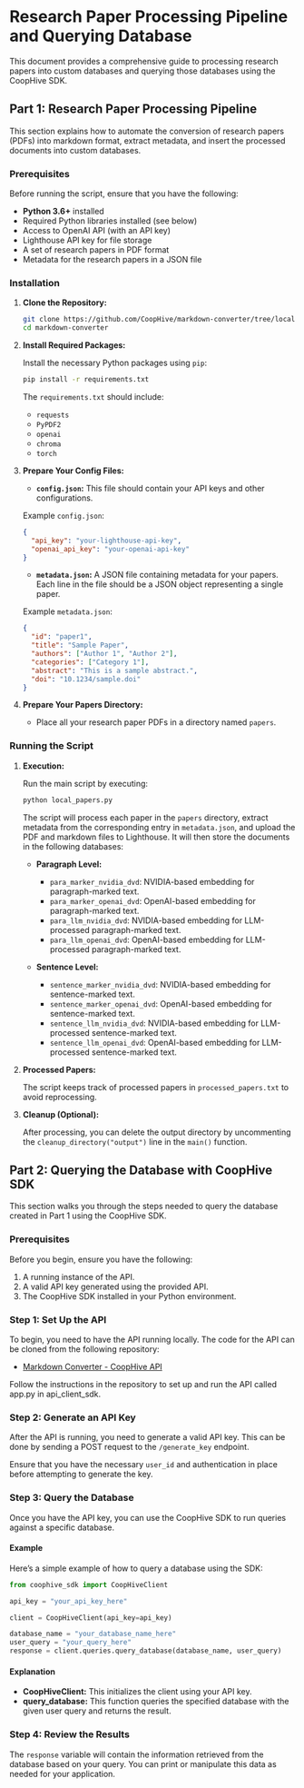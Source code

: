 # Research Paper Processing Pipeline and Querying Database

This document provides a comprehensive guide to processing research papers into custom databases and querying those databases using the CoopHive SDK.

## Part 1: Research Paper Processing Pipeline

This section explains how to automate the conversion of research papers (PDFs) into markdown format, extract metadata, and insert the processed documents into custom databases.

### Prerequisites

Before running the script, ensure that you have the following:

- **Python 3.6+** installed
- Required Python libraries installed (see below)
- Access to OpenAI API (with an API key)
- Lighthouse API key for file storage
- A set of research papers in PDF format
- Metadata for the research papers in a JSON file

### Installation

1. **Clone the Repository:**

   ```bash
   git clone https://github.com/CoopHive/markdown-converter/tree/local-marker
   cd markdown-converter
   ```

2. **Install Required Packages:**

   Install the necessary Python packages using `pip`:

   ```bash
   pip install -r requirements.txt
   ```

   The `requirements.txt` should include:

   - `requests`
   - `PyPDF2`
   - `openai`
   - `chroma`
   - `torch`

3. **Prepare Your Config Files:**

   - **`config.json`:** This file should contain your API keys and other configurations.

   Example `config.json`:

   ```json
   {
     "api_key": "your-lighthouse-api-key",
     "openai_api_key": "your-openai-api-key"
   }
   ```

   - **`metadata.json`:** A JSON file containing metadata for your papers. Each line in the file should be a JSON object representing a single paper.

   Example `metadata.json`:

   ```json
   {
     "id": "paper1",
     "title": "Sample Paper",
     "authors": ["Author 1", "Author 2"],
     "categories": ["Category 1"],
     "abstract": "This is a sample abstract.",
     "doi": "10.1234/sample.doi"
   }
   ```

4. **Prepare Your Papers Directory:**

   - Place all your research paper PDFs in a directory named `papers`.

### Running the Script

1. **Execution:**

   Run the main script by executing:

   ```bash
   python local_papers.py
   ```

   The script will process each paper in the `papers` directory, extract metadata from the corresponding entry in `metadata.json`, and upload the PDF and markdown files to Lighthouse. It will then store the documents in the following databases:

   - **Paragraph Level:**

     - `para_marker_nvidia_dvd`: NVIDIA-based embedding for paragraph-marked text.
     - `para_marker_openai_dvd`: OpenAI-based embedding for paragraph-marked text.
     - `para_llm_nvidia_dvd`: NVIDIA-based embedding for LLM-processed paragraph-marked text.
     - `para_llm_openai_dvd`: OpenAI-based embedding for LLM-processed paragraph-marked text.

   - **Sentence Level:**
     - `sentence_marker_nvidia_dvd`: NVIDIA-based embedding for sentence-marked text.
     - `sentence_marker_openai_dvd`: OpenAI-based embedding for sentence-marked text.
     - `sentence_llm_nvidia_dvd`: NVIDIA-based embedding for LLM-processed sentence-marked text.
     - `sentence_llm_openai_dvd`: OpenAI-based embedding for LLM-processed sentence-marked text.

2. **Processed Papers:**

   The script keeps track of processed papers in `processed_papers.txt` to avoid reprocessing.

3. **Cleanup (Optional):**

   After processing, you can delete the output directory by uncommenting the `cleanup_directory("output")` line in the `main()` function.

## Part 2: Querying the Database with CoopHive SDK

This section walks you through the steps needed to query the database created in Part 1 using the CoopHive SDK.

### Prerequisites

Before you begin, ensure you have the following:

1. A running instance of the API.
2. A valid API key generated using the provided API.
3. The CoopHive SDK installed in your Python environment.

### Step 1: Set Up the API

To begin, you need to have the API running locally. The code for the API can be cloned from the following repository:

- [Markdown Converter - CoopHive API](https://github.com/CoopHive/markdown-converter/tree/local-marker)

Follow the instructions in the repository to set up and run the API called app.py in api_client_sdk.

### Step 2: Generate an API Key

After the API is running, you need to generate a valid API key. This can be done by sending a POST request to the `/generate_key` endpoint.

Ensure that you have the necessary `user_id` and authentication in place before attempting to generate the key.

### Step 3: Query the Database

Once you have the API key, you can use the CoopHive SDK to run queries against a specific database.

#### Example

Here’s a simple example of how to query a database using the SDK:

```python
from coophive_sdk import CoopHiveClient

api_key = "your_api_key_here"

client = CoopHiveClient(api_key=api_key)

database_name = "your_database_name_here"
user_query = "your_query_here"
response = client.queries.query_database(database_name, user_query)

```

#### Explanation

- **CoopHiveClient:** This initializes the client using your API key.
- **query_database:** This function queries the specified database with the given user query and returns the result.

### Step 4: Review the Results

The `response` variable will contain the information retrieved from the database based on your query. You can print or manipulate this data as needed for your application.
